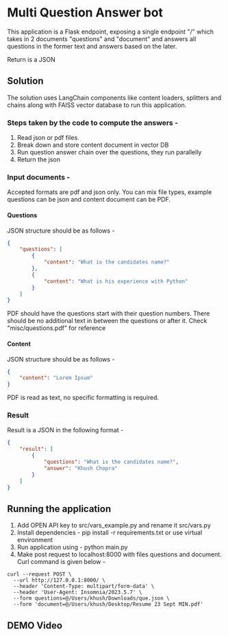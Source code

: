 # Multi Question Answer bot

This application is a Flask endpoint, exposing a single endpoint "/" which takes in 2 documents "questions" and "document" and answers all questions in the former text and answers based on the later.

Return is a JSON

## Solution 
The solution uses LangChain components like content loaders, splitters and chains along with FAISS vector database to run this application.

### Steps taken by the code to compute the answers -
1. Read json or pdf files.
2. Break down and store content document in vector DB
3. Run question answer chain over the questions, they run parallelly
4. Return the json

### Input documents -
Accepted formats are pdf and json only. You can mix file types, example questions can be json and content document can be PDF.

#### Questions 
JSON structure should be as follows -
```json
{
    "questions": [
        {
            "content": "What is the candidates name?"
        },
        {
            "content": "What is his experience with Python"
        }
    ]
}
```

PDF should have the questions start with their question numbers. There should be no additional text in between the questions or after it. Check "misc/questions.pdf" for reference

#### Content
JSON structure should be as follows -
```json
{
    "content": "Lorem Ipsum"
}
```

PDF is read as text, no specific formatting is required.

### Result 
Result is a JSON in the following format -
```json
{
	"result": [
		{
			"questions": "What is the candidates name?",
			"answer": "Khush Chopra"
		}
	]
}
```

## Running the application
1. Add OPEN API key to src/vars_example.py and rename it src/vars.py
2. Install dependencies - pip install -r requirements.txt or use virtual environment
3. Run application using - python main.py 
4. Make post request to localhost:8000 with files questions and document. Curl command is given below -
```
curl --request POST \
  --url http://127.0.0.1:8000/ \
  --header 'Content-Type: multipart/form-data' \
  --header 'User-Agent: Insomnia/2023.5.7' \
  --form questions=@/Users/khush/Downloads/que.json \
  --form 'document=@/Users/khush/Desktop/Resume 23 Sept MIN.pdf'
```

## DEMO Video






